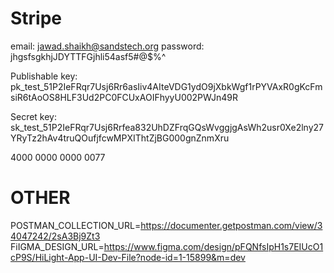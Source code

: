 # Stripe

email: jawad.shaikh@sandstech.org
password: jhgsfsgkhjJDYTTFGjhli54asf5#@$%^

Publishable key: pk_test_51P2IeFRqr7Usj6Rr6asIiv4AIteVDG1ydO9jXbkWgf1rPYVAxR0gKcFmsiR6tAoOS8HLF3Ud2PC0FCUxAOIFhyyU002PWJn49R

Secret key: sk_test_51P2IeFRqr7Usj6Rrfea832UhDZFrqGQsWvggjgAsWh2usr0Xe2lny27YRyTz2hAv4truQOufjfcwMPXIThtZjBG000gnZnmXru

4000 0000 0000 0077

# OTHER

POSTMAN_COLLECTION_URL=https://documenter.getpostman.com/view/34047242/2sA3Bj9Zt3
FiIGMA_DESIGN_URL=https://www.figma.com/design/pFQNfsIpH1s7EIUcO1cP9S/HiLight-App-UI-Dev-File?node-id=1-15899&m=dev
